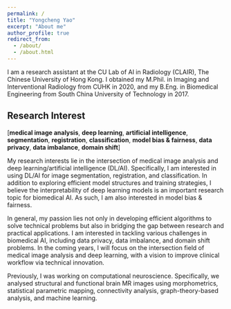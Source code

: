 ```yaml
---
permalink: /
title: "Yongcheng Yao"
excerpt: "About me"
author_profile: true
redirect_from: 
  - /about/
  - /about.html
---
```


I am a research assistant at the CU Lab of AI in Radiology (CLAIR), The Chinese University of Hong Kong. I obtained my M.Phil. in Imaging and Interventional Radiology from CUHK in 2020, and my B.Eng. in Biomedical Engineering from South China University of Technology in 2017. 

Research Interest
------

[**medical image analysis**, **deep learning**, **artificial intelligence**, **segmentation**, **registration**, **classification**, **model bias & fairness**, **data privacy**, **data imbalance**, **domain shift**]

My research interests lie in the intersection of medical image analysis and deep learning/artificial intelligence (DL/AI). Specifically, I am interested in using DL/AI for image segmentation, registration, and classification. In addition to exploring efficient model structures and training strategies, I believe the interpretability of deep learning models is an important research topic for biomedical AI. As such, I am also interested in model bias & fairness. 

In general, my passion lies not only in developing efficient algorithms to solve technical problems but also in bridging the gap between research and practical applications. I am interested in tackling various challenges in biomedical AI, including data privacy, data imbalance, and domain shift problems. In the coming years, I will focus on the intersection field of medical image analysis and deep learning, with a vision to improve clinical workflow via technical innovation.

Previously, I was working on computational neuroscience. Specifically, we analysed structural and functional brain MR images using morphometrics, statistical parametric mapping, connectivity analysis, graph-theory-based analysis, and machine learning.

